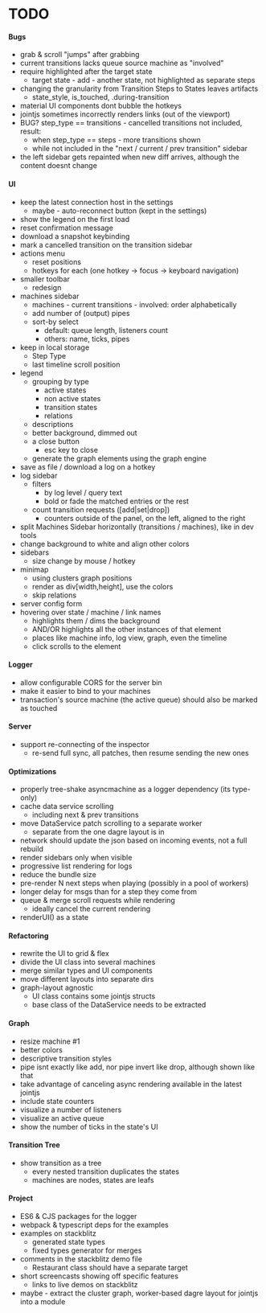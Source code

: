 # TODO

#### Bugs
- grab & scroll "jumps" after grabbing
- current transitions lacks queue source machine as "involved"
- require highlighted after the target state
  - target state - add - another state, not highlighted as separate steps
- changing the granularity from Transition Steps to States leaves artifacts
  - state_style, is_touched, .during-transition
- material UI components dont bubble the hotkeys
- jointjs sometimes incorrectly renders links (out of the viewport)
- BUG? step_type == transitions - cancelled transitions not included, result:
  - when step_type == steps - more transitions shown
  - while not included in the "next / current / prev transition" sidebar
- the left sidebar gets repainted when new diff arrives, although the content
  doesnt change

#### UI
- keep the latest connection host in the settings
  - maybe - auto-reconnect button (kept in the settings)
- show the legend on the first load
- reset confirmation message
- download a snapshot keybinding
- mark a cancelled transition on the transition sidebar
- actions menu
  - reset positions
  - hotkeys for each (one hotkey -> focus -> keyboard navigation)
- smaller toolbar
  - redesign
- machines sidebar
  - machines - current transitions - involved: order alphabetically
  - add number of (output) pipes
  - sort-by select
    - default: queue length, listeners count
    - others: name, ticks, pipes
- keep in local storage
  - Step Type
  - last timeline scroll position
- legend
  - grouping by type
    - active states
    - non active states
    - transition states
    - relations
  - descriptions
  - better background, dimmed out
  - a close button
    - esc key to close
  - generate the graph elements using the graph engine
- save as file / download a log on a hotkey
- log sidebar
  - filters
    - by log level / query text
    - bold or fade the matched entries or the rest
  - count transition requests ([add|set|drop])
    - counters outside of the panel, on the left, aligned to the right
- split Machines Sidebar horizontally (transitions / machines), like in dev tools
- change background to white and align other colors
- sidebars
  - size change by mouse / hotkey
- minimap
  - using clusters graph positions
  - render as div[width,height], use the colors
  - skip relations
- server config form
- hovering over state / machine / link names
  - highlights them / dims the background
  - AND/OR highlights all the other instances of that element
  - places like machine info, log view, graph, even the timeline
  - click scrolls to the element
  
#### Logger
- allow configurable CORS for the server bin
- make it easier to bind to your machines
- transaction's source machine (the active queue) should also be marked as touched

#### Server
- support re-connecting of the inspector
  - re-send full sync, all patches, then resume sending the new ones

#### Optimizations
- properly tree-shake asyncmachine as a logger dependency (its type-only)
- cache data service scrolling
  - including next & prev transitions
- move DataService patch scrolling to a separate worker
  - separate from the one dagre layout is in
- network should update the json based on incoming events, not a full rebuild
- render sidebars only when visible
- progressive list rendering for logs
- reduce the bundle size
- pre-render N next steps when playing (possibly in a pool of workers)
- longer delay for msgs than for a step they come from
- queue & merge scroll requests while rendering
  - ideally cancel the current rendering
- renderUI() as a state
  
#### Refactoring
- rewrite the UI to grid & flex
- divide the UI class into several machines
- merge similar types and UI components
- move different layouts into separate dirs
- graph-layout agnostic
  - UI class contains some jointjs structs
  - base class of the DataService needs to be extracted

#### Graph
- resize machine #1
- better colors
- descriptive transition styles
- pipe isnt exactly like add, nor pipe invert like drop, although shown like that
- take advantage of canceling async rendering available in the latest jointjs
- include state counters
- visualize a number of listeners
- visualize an active queue
- show the number of ticks in the state's UI

#### Transition Tree
- show transition as a tree
  - every nested transition duplicates the states
  - machines are nodes, states are leafs
  
#### Project
- ES6 & CJS packages for the logger
- webpack & typescript deps for the examples
- examples on stackblitz
  - generated state types
  - fixed types generator for merges
- comments in the stackblitz demo file
  - Restaurant class should have a separate target
- short screencasts showing off specific features
  - links to live demos on stackblitz
- maybe - extract the cluster graph, worker-based dagre layout for jointjs
  into a module
